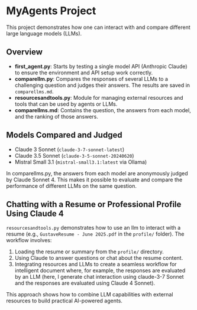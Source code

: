 # MyAgents Project

This project demonstrates how one can interact with and compare different large language models (LLMs).

## Overview

- **first_agent.py**: Starts by testing a single model API (Anthropic Claude) to ensure the environment and API setup work correctly.
- **comparellm.py**: Compares the responses of several LLMs to a challenging question and judges their answers. The results are saved in `comparellms.md`.
- **resourcesandtools.py**: Module for managing external resources and tools that can be used by agents or LLMs.
- **comparellms.md**: Contains the question, the answers from each model, and the ranking of those answers.

## Models Compared and Judged

- Claude 3 Sonnet (`claude-3-7-sonnet-latest`)
- Claude 3.5 Sonnet (`claude-3-5-sonnet-20240620`)
- Mistral Small 3.1 (`mistral-small3.1:latest` via Ollama)

In comparellms.py, the answers from each model are anonymously judged by Claude Sonnet 4. This makes it possible to evaluate and compare the performance of different LLMs on the same question. 

## Chatting with a Resume or Professional Profile Using Claude 4

`resourcesandtools.py` demonstrates how to use an llm to interact with a resume (e.g., `GustaveResume - June 2025.pdf` in the `profile/` folder). The workflow involves:

1. Loading the resume or summary from the `profile/` directory.
2. Using Claude to answer questions or chat about the resume content.
3. Integrating resources and LLMs to create a seamless workflow for intelligent document where, for example, the responses are evaluated by an LLM 
(here, I generate chat interaction using claude-3-7 Sonnet and the responses are evaluated using Claude 4 Sonnet).

This approach shows how to combine LLM capabilities with external resources to build practical AI-powered agents.
